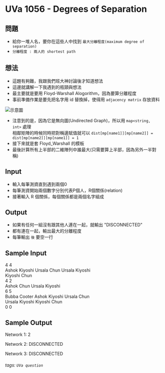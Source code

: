 
# UVa 1056 - Degrees of Separation

## 問題
* 給你一堆人名，要你在這些人中找到 `最大分離程度(maximum degree of separation)`
* `分離程度 : 兩人的 shortest path`

## 想法
* 這題有夠難，我跟我們班大神討論後才知道想法
* 這邊就講解一下我遇到的瓶頸與想法
* 最主要就是要用 Floyd-Warshall Alogorithm，因為要算分離程度
* 事前準備作業是要先把名字用 id 替換掉，使得用 `adjacency matrix` 存放資料
  
![示意圖](https://i.imgur.com/MJ8ldwW.png)


* 注意到的是，因為它是無向圖(Undirected Graph)，所以用 `map<string, int>` 處理  
相鄰矩陣的時候同時把對稱邊賦值就可以 `dist[mp[name1]][mp[name2]] = dist[mp[name2]][mp[name1]] = 1`
* 接下來就是套 Floyd_Warshall 的模板
* 最後計算所有上半部的二維陣列中誰最大(只需要算上半部，因為另外一半對稱)

## Input
* 輸入每筆測資直到遇到兩個0
* 每筆測資開始兩個數字分別代表P個人，R個關係(relation)
* 接著輸入 R 個關係，每個關係都是兩個名字組成

## Output
* 如果有任何一組沒有跟其他人連在一起，就輸出 "DISCONNECTED"
* 都有連在一起，輸出最大的分離程度
* 每筆輸出 `後` 要空一行

## Sample Input
4 4  
Ashok Kiyoshi Ursala Chun Ursala Kiyoshi  
Kiyoshi Chun  
4 2  
Ashok Chun Ursala Kiyoshi  
6 5  
Bubba Cooter Ashok Kiyoshi Ursala Chun  
Ursala Kiyoshi Kiyoshi Chun  
0 0  

## Sample Output
Network 1: 2  

Network 2: DISCONNECTED  

Network 3: DISCONNECTED  

###### tags: `UVa question`